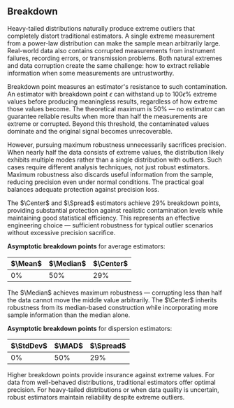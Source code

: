 ## Breakdown

Heavy-tailed distributions naturally produce extreme outliers that completely distort traditional estimators.
A single extreme measurement from a power-law distribution can make the sample mean arbitrarily large.
Real-world data also contains corrupted measurements from instrument failures, recording errors, or transmission problems.
Both natural extremes and data corruption create the same challenge:
  how to extract reliable information when some measurements are untrustworthy.

Breakdown point measures an estimator's resistance to such contamination.
An estimator with breakdown point $\epsilon$ can withstand up to $100\epsilon\%$ extreme values
  before producing meaningless results, regardless of how extreme those values become.
The theoretical maximum is 50% — no estimator can guarantee reliable results
  when more than half the measurements are extreme or corrupted.
Beyond this threshold, the contaminated values dominate and the original signal becomes unrecoverable.

However, pursuing maximum robustness unnecessarily sacrifices precision.
When nearly half the data consists of extreme values,
  the distribution likely exhibits multiple modes rather than a single distribution with outliers.
Such cases require different analysis techniques, not just robust estimators.
Maximum robustness also discards useful information from the sample,
  reducing precision even under normal conditions.
The practical goal balances adequate protection against precision loss.

The $\Center$ and $\Spread$ estimators achieve 29% breakdown points,
  providing substantial protection against realistic contamination levels
  while maintaining good statistical efficiency.
This represents an effective engineering choice — sufficient robustness for typical outlier scenarios without excessive precision sacrifice.

**Asymptotic breakdown points** for average estimators:

| $\Mean$ | $\Median$ | $\Center$ |
|---------|-----------|-----------|
| 0%      | 50%       | 29%       |

The $\Median$ achieves maximum robustness — corrupting less than half the data
  cannot move the middle value arbitrarily.
The $\Center$ inherits robustness from its median-based construction
  while incorporating more sample information than the median alone.

**Asymptotic breakdown points** for dispersion estimators:

| $\StdDev$ | $\MAD$ | $\Spread$ |
|-----------|--------|-----------|
| 0%        | 50%    | 29%       |

Higher breakdown points provide insurance against extreme values.
For data from well-behaved distributions, traditional estimators offer optimal precision.
For heavy-tailed distributions or when data quality is uncertain,
  robust estimators maintain reliability despite extreme outliers.
